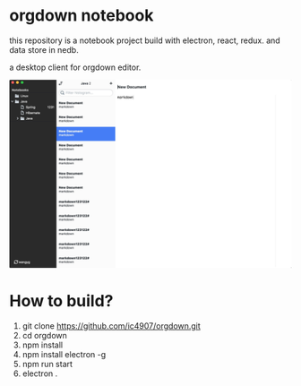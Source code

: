 # orgdown notebook
this repository is a notebook project build with electron, react, redux. and data store in nedb.


a desktop client for orgdown editor.

![](./screenshot.png)


# How to build?
1. git clone https://github.com/ic4907/orgdown.git
2. cd orgdown
3. npm install
4. npm install electron -g
5. npm run start
6. electron .
